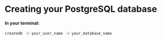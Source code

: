 # Creating your PostgreSQL database

#### In your terminal:

```bash
createdb -U your_user_name -d your_database_name
```